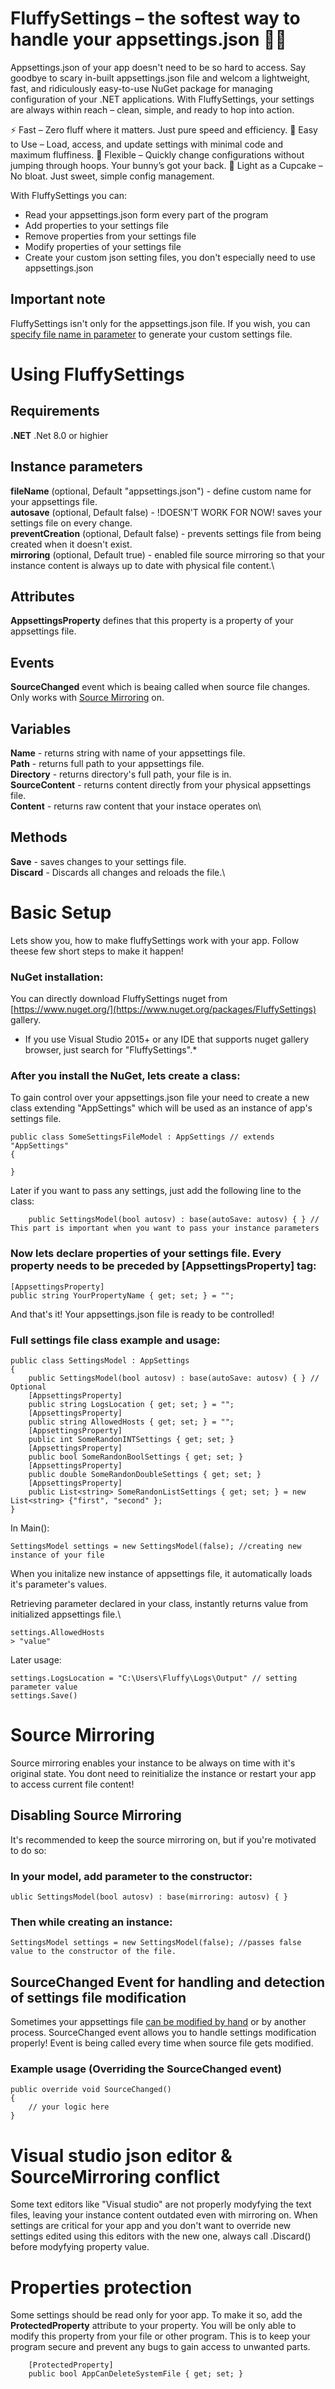 # FluffySettings – the softest way to handle your appsettings.json 🐇✨
Appsettings.json of your app doesn't need to be so hard to access. Say goodbye to scary in-built appsettings.json file and welcom a lightweight, fast, and ridiculously easy-to-use NuGet package for managing configuration of your .NET applications. With FluffySettings, your settings are always within reach – clean, simple, and ready to hop into action.

⚡ Fast – Zero fluff where it matters. Just pure speed and efficiency.
🐰 Easy to Use – Load, access, and update settings with minimal code and maximum fluffiness.
🎯 Flexible – Quickly change configurations without jumping through hoops. Your bunny’s got your back.
🧁 Light as a Cupcake – No bloat. Just sweet, simple config management.

With FluffySettings you can:
- Read your appsettings.json form every part of the program
- Add properties to your settings file
- Remove properties from your settings file
- Modify properties of your settings file
- Create your custom json setting files, you don't especially need to use appsettings.json

## Important note
FluffySettings isn't only for the appsettings.json file. If you wish, you can [specify file name in parameter](#Instance-parameters) to generate your custom settings file.

# Using FluffySettings

## Requirements
**.NET** .Net 8.0 or highier

## Instance parameters
**fileName** (optional, Default "appsettings.json") - define custom name for your appsettings file.\
**autosave** (optional, Default false) - !DOESN'T WORK FOR NOW! saves your settings file on every change.\
**preventCreation** (optional, Default false) - prevents settings file from being created when it doesn't exist.\
**mirroring** (optional, Default true) - enabled file source mirroring so that your instance content is always up to date with physical file content.\

## Attributes
**AppsettingsProperty** defines that this property is a property of your appsettings file.

## Events
**SourceChanged** event which is beaing called when source file changes. Only works with [Source Mirroring](#source-mirroring) on.

## Variables
**Name** - returns string with name of your appsettings file.\
**Path** - returns full path to your appsettings file.\
**Directory** - returns directory's full path, your file is in.\
**SourceContent** - returns content directly from your physical appsettings file.\
**Content** - returns raw content that your instace operates on\

## Methods 
**Save** - saves changes to your settings file.\
**Discard** - Discards all changes and reloads the file.\


# Basic Setup
Lets show you, how to make fluffySettings work with your app. Follow theese few short steps to make it happen!

### NuGet installation:
You can directly download FluffySettings nuget from [https://www.nuget.org/](https://www.nuget.org/packages/FluffySettings) gallery.
* If you use Visual Studio 2015+ or any IDE that supports nuget gallery browser, just search for "FluffySettings".*

### After you install the NuGet, lets create a class:
To gain control over your appsettings.json file your need to create a new class extending "AppSettings" which will be used as an instance of app's settings file.

    public class SomeSettingsFileModel : AppSettings // extends "AppSettings"
    {
    
    }
    
Later if you want to pass any settings, just add the following line to the class:

        public SettingsModel(bool autosv) : base(autoSave: autosv) { } // This part is important when you want to pass your instance parameters

### Now lets declare properties of your settings file. Every property needs to be preceded by [AppsettingsProperty] tag:

    [AppsettingsProperty]
    public string YourPropertyName { get; set; } = "";

And that's it! Your appsettings.json file is ready to be controlled!

### Full settings file class example and usage:
    public class SettingsModel : AppSettings
    {
        public SettingsModel(bool autosv) : base(autoSave: autosv) { } // Optional
        [AppsettingsProperty]
        public string LogsLocation { get; set; } = "";
        [AppsettingsProperty]
        public string AllowedHosts { get; set; } = "";
        [AppsettingsProperty]
        public int SomeRandonINTSettings { get; set; }
        [AppsettingsProperty]
        public bool SomeRandonBoolSettings { get; set; }
        [AppsettingsProperty]
        public double SomeRandonDoubleSettings { get; set; }
        [AppsettingsProperty]
        public List<string> SomeRandonListSettings { get; set; } = new List<string> {"first", "second" };
    }

In Main():

    SettingsModel settings = new SettingsModel(false); //creating new instance of your file

When you initalize new instance of appsettings file, it automatically loads it's parameter's values.

Retrieving parameter declared in your class, instantly returns value from initialized appsettings file.\

    settings.AllowedHosts
    > "value"

Later usage:

    settings.LogsLocation = "C:\Users\Fluffy\Logs\Output" // setting parameter value
    settings.Save()



# Source Mirroring
Source mirroring enables your instance to be always on time with it's original state. You dont need to reinitialize the instance or restart your app to access current file content!

## Disabling Source Mirroring
It's recommended to keep the source mirroring on, but if you're motivated to do so:

### In your model, add parameter to the constructor:

    ublic SettingsModel(bool autosv) : base(mirroring: autosv) { }

### Then while creating an instance:

    SettingsModel settings = new SettingsModel(false); //passes false value to the constructor of the file.

## SourceChanged Event for handling and detection of settings file modification
Sometimes your appsettings file [can be modified by hand](#Visual-studio-json-editor-&-SourceMirroring-conflict) or by another process. SourceChanged event allows you to handle settings modification properly!
Event is being called every time when source file gets modified.

### Example usage (Overriding the SourceChanged event)

    public override void SourceChanged()
    {
        // your logic here
    }
    
# Visual studio json editor & SourceMirroring conflict
Some text editors like "Visual studio" are not properly modyfying the text files, leaving your instance content outdated even with mirroring on.
When settings are critical for your app and you don't want to override new settings edited using this editors with the new one, always call .Discard() before modyfying property value.

# Properties protection
Some settings should be read only for yoor app. To make it so, add the **ProtectedProperty** attribute to your property.
You will be only able to modify this property from your file or other program.
This is to keep your program secure and prevent any bugs to gain access to unwanted parts.
    
        [ProtectedProperty]
        public bool AppCanDeleteSystemFile { get; set; }

